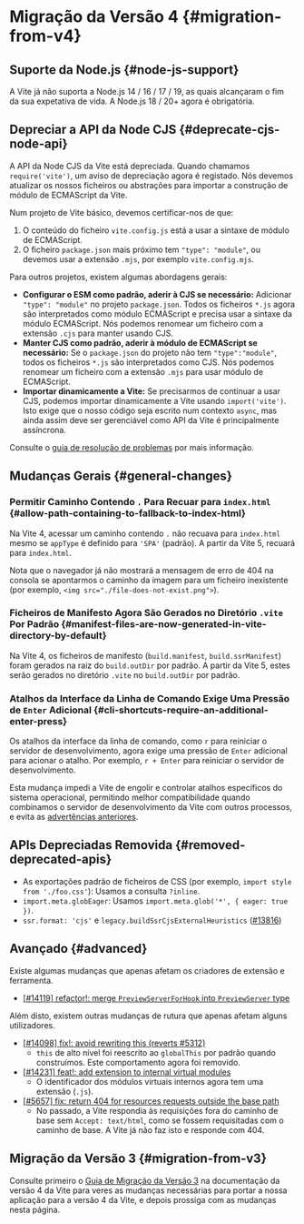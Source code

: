 # Migração da Versão 4 {#migration-from-v4}

## Suporte da Node.js {#node-js-support}

A Vite já não suporta a Node.js 14 / 16 / 17 / 19, as quais alcançaram o fim da sua expetativa de vida. A Node.js 18 / 20+ agora é obrigatória.

## Depreciar a API da Node CJS {#deprecate-cjs-node-api}

A API da Node CJS da Vite está depreciada. Quando chamamos `require('vite')`, um aviso de depreciação agora é registado. Nós devemos atualizar os nossos ficheiros ou abstrações para importar a construção de módulo de ECMAScript da Vite.

Num projeto de Vite básico, devemos certificar-nos de que:

1. O conteúdo do ficheiro `vite.config.js` está a usar a sintaxe de módulo de ECMAScript.
2. O ficheiro `package.json` mais próximo tem `"type": "module"`, ou devemos usar a extensão `.mjs`, por exemplo `vite.config.mjs`.

Para outros projetos, existem algumas abordagens gerais:

- **Configurar o ESM como padrão, aderir à CJS se necessário:** Adicionar `"type": "module"` no projeto `package.json`. Todos os ficheiros `*.js` agora são interpretados como módulo ECMAScript e precisa usar a sintaxe da módulo ECMAScript. Nós podemos renomear um ficheiro com a extensão `.cjs` para manter usando CJS.
- **Manter CJS como padrão, aderir à módulo de ECMAScript se necessário:** Se o `package.json` do projeto não tem `"type":"module"`, todos os ficheiros `*.js` são interpretados como CJS. Nós podemos renomear um ficheiro com a extensão `.mjs` para usar módulo de ECMAScript.
- **Importar dinamicamente a Vite:** Se precisarmos de continuar a usar CJS, podemos importar dinamicamente a Vite usando `import('vite')`. Isto exige que o nosso código seja escrito num contexto `async`, mas ainda assim deve ser gerenciável como API da Vite é principalmente assíncrona.

Consulte o [guia de resolução de problemas](https://pt.vitejs.dev/guide/troubleshooting.html#vite-cjs-node-api-deprecated) por mais informação.

## Mudanças Gerais {#general-changes}

### Permitir Caminho Contendo `.` Para Recuar para `index.html` {#allow-path-containing-to-fallback-to-index-html}

Na Vite 4, acessar um caminho contendo `.` não recuava para `index.html` mesmo se `appType` é definido para `'SPA'` (padrão). A partir da Vite 5, recuará para `index.html`.

Nota que o navegador já não mostrará a mensagem de erro de 404 na consola se apontarmos o caminho da imagem para um ficheiro inexistente (por exemplo, `<img src="./file-does-not-exist.png">`).

### Ficheiros de Manifesto Agora São Gerados no Diretório `.vite` Por Padrão {#manifest-files-are-now-generated-in-vite-directory-by-default}

Na Vite 4, os ficheiros de manifesto (`build.manifest`, `build.ssrManifest`) foram gerados na raiz do `build.outDir` por padrão. A partir da Vite 5, estes serão gerados no diretório `.vite` no `build.outDir` por padrão.

### Atalhos da Interface da Linha de Comando Exige Uma Pressão de `Enter` Adicional {#cli-shortcuts-require-an-additional-enter-press}

Os atalhos da interface da linha de comando, como `r` para reiniciar o servidor de desenvolvimento, agora exige uma pressão de `Enter` adicional para acionar o atalho. Por exemplo, `r + Enter` para reiniciar o servidor de desenvolvimento.

Esta mudança impedi a Vite de engolir e controlar atalhos específicos do sistema operacional, permitindo melhor compatibilidade quando combinamos o servidor de desenvolvimento da Vite com outros processos, e evita as [advertências anteriores](https://github.com/vitejs/vite/pull/14342).

## APIs Depreciadas Removida {#removed-deprecated-apis}

- As exportações padrão de ficheiros de CSS (por exemplo, `import style from './foo.css'`): Usamos a consulta `?inline`.
- `import.meta.globEager`: Usamos `import.meta.glob('*', { eager: true })`.
- `ssr.format: 'cjs'` e `legacy.buildSsrCjsExternalHeuristics` ([#13816](https://github.com/vitejs/vite/discussions/13816))

## Avançado {#advanced}

Existe algumas mudanças que apenas afetam os criadores de extensão e ferramenta.

- [[#14119] refactor!: merge `PreviewServerForHook` into `PreviewServer` type](https://github.com/vitejs/vite/pull/14119)

Além disto, existem outras mudanças de rutura que apenas afetam alguns utilizadores.

- [[#14098] fix!: avoid rewriting this (reverts #5312)](https://github.com/vitejs/vite/pull/14098)
  - `this` de alto nível foi reescrito ao `globalThis` por padrão quando construímos. Este comportamento agora foi removido.
- [[#14231] feat!: add extension to internal virtual modules](https://github.com/vitejs/vite/pull/14231)
  - O identificador dos módulos virtuais internos agora tem uma extensão (`.js`).
- [[#5657] fix: return 404 for resources requests outside the base path](https://github.com/vitejs/vite/pull/5657)
  - No passado, a Vite respondia às requisições fora do caminho de base sem `Accept: text/html`, como se fossem requisitadas com o caminho de base. A Vite já não faz isto e responde com 404.

## Migração da Versão 3 {#migration-from-v3}

Consulte primeiro o [Guia de Migração da Versão 3](https://v4.vitejs.dev/guide/migration) na documentação da versão 4 da Vite para veres as mudanças necessárias para portar a nossa aplicação para a versão 4 da Vite, e depois prossiga com as mudanças nesta página.
